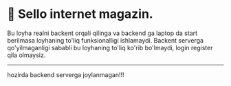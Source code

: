 # 🏪 Sello internet magazin.
Bu loyha realni backent orqali qilinga va backend ga laptop da start berilmasa loyhaning to'liq funksionalligi ishlamaydi.
Backent serverga qo'yilmaganligi sababli bu loyhaning to'liq ko'rib bo'lmaydi, login register qila olmaysiz.

---

hozirda backend serverga joylanmagan!!!
